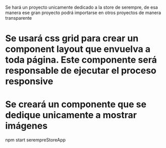 Se hará un proyecto unicamente dedicado a la store de serempre, de esa manera ese gran proyecto podrá importarse en otros proyectos de manera transparente
# Se usará css grid para crear un component layout que envuelva a toda página. Este componente será responsable de ejecutar el proceso responsive
# Se creará un componente que se dedique unicamente a mostrar imágenes
npm start serempreStoreApp
